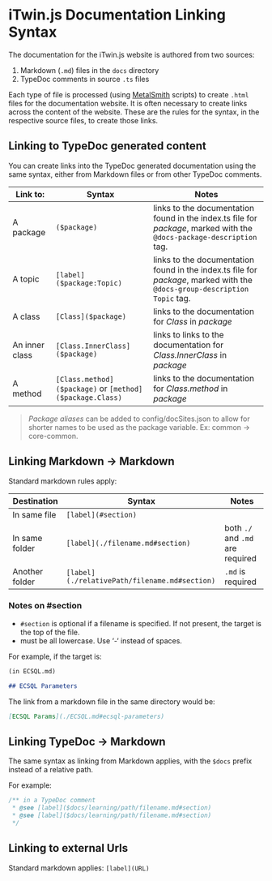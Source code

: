 # iTwin.js Documentation Linking Syntax

The documentation for the iTwin.js website is authored from two sources:

1. Markdown (`.md`) files in the `docs` directory
2. TypeDoc comments in source `.ts` files

Each type of file is processed (using [MetalSmith](https://metalsmith.io/) scripts) to create `.html` files for the documentation website. It is often necessary to create links across the content of the website. These are the rules for the syntax, in the respective source files, to create those links.

## Linking to TypeDoc generated content

You can create links into the TypeDoc generated documentation using the same syntax, either from Markdown files or from other TypeDoc comments.

| Link to:       | Syntax                                                   | Notes                                                                                                                     |
| -------------- | -------------------------------------------------------- | ------------------------------------------------------------------------------------------------------------------------- |
| A package      | `($package)`                                             | links to the documentation found in the index.ts file for _package_, marked with the `@docs-package-description` tag.     |
| A topic        | `[label]($package:Topic)`                                | links to the documentation found in the index.ts file for _package_, marked with the `@docs-group-description Topic` tag. |
| A class        | `[Class]($package)`                                      | links to the documentation for _Class_ in _package_                                                                       |
| An inner class | `[Class.InnerClass]($package)`                           | links to links to the documentation for _Class.InnerClass_ in _package_                                                   |
| A method       | `[Class.method]($package)` or `[method]($package.Class)` | links to the documentation for _Class.method_ in _package_                                                                |

> _Package aliases_ can be added to config/docSites.json to allow for shorter names to be used as the package variable. Ex: common -> core-common.

## Linking Markdown -> Markdown

Standard markdown rules apply:

| Destination    | Syntax                                        | Notes                            |
| -------------- | --------------------------------------------- | -------------------------------- |
| In same file   | `[label](#section)`                           |                                  |
| In same folder | `[label](./filename.md#section)`              | both `./` and `.md` are required |
| Another folder | `[label](./relativePath/filename.md#section)` | `.md` is required                |

### Notes on #section

- `#section` is optional if a filename is specified. If not present, the target is the top of the file.
- must be all lowercase. Use ‘-‘ instead of spaces.

For example, if the target is:

```md
(in ECSQL.md)

## ECSQL Parameters
```

The link from a markdown file in the same directory would be:

```md
[ECSQL Params](./ECSQL.md#ecsql-parameters)
```

## Linking TypeDoc -> Markdown

The same syntax as linking from Markdown applies, with the `$docs` prefix instead of a relative path.

For example:

```ts
/** in a TypeDoc comment
 * @see [label]($docs/learning/path/filename.md#section)
 * @see [label]($docs/learning/path/filename.md#section)
 */
```

## Linking to external Urls

Standard markdown applies: `[label](URL)`
